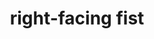 ---
layout: people&body
title: right-facing fist
emoji: right_facing_fist
permalink: 🤜.html
image: assets/img/3moji/right_facing_fist.png
---
